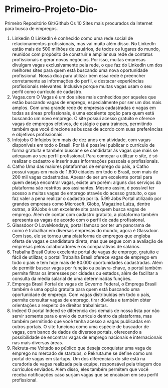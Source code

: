 # Primeiro-Projeto-Dio-
Primeiro Repositório Git/Github
Os 10 Sites mais procurados da Internet para busca de empregos.

1. Linkedin
O LinkedIn é conhecido como uma rede social de relacionamentos profissionais, mas vai muito além disso. 
No LinkedIn estão mais de 500 milhões de usuários, de todos os lugares do mundo, reunidos com propósito de construir e ampliar sua rede de contatos profissionais e gerar novos negócios.
Por isso, muitas empresas divulgam vagas exclusivamente pela rede, o que faz do LinkedIn um dos melhores sites para quem está buscando uma nova oportunidade profissional.
Nossa dica para utilizar bem essa rede é preencher corretamente as informações do perfil, e destacar experiências profissionais relevantes. Inclusive porque muitas vagas usam o seu perfil como currículo de cadastro.
2. Vagas.com
O Vagas é um dos sites mais conhecidos por aqueles que estão buscando vagas de emprego, especialmente por ser um dos mais amplos. 
Com uma grande rede de empresas cadastradas e vagas em todas as áreas profissionais, é uma excelente opção para quem está buscando um novo emprego.
O site possui acesso gratuito e oferece vagas de empregos efetivos, de estágio e para trainees, permitindo também que você direcione as buscas de acordo com suas preferências e objetivos profissionais.
3. Infojobs
O Infojobs tem mais de dez anos em atividade, com vagas disponíveis em todo o Brasil.
Por lá é possível publicar o currículo de forma gratuita e também buscar e se candidatar às vagas que mais se adequam ao seu perfil profissional. 
Para começar a utilizar o site, é só realizar o cadastro e inserir suas informações pessoais e profissionais. 
4. Catho
Uma das maiores plataformas de emprego do país, a Catho possui vagas em mais de 1.800 cidades em todo o Brasil, com mais de 200 mil vagas cadastradas. 
Apesar de ser um excelente portal para quem deseja encontrar vagas, existe um porém: alguns dos serviços da plataforma são restritos aos assinantes.
Mesmo assim, é possível ter acesso a muitas vagas de emprego através do acesso gratuito, o que faz valer a pena realizar o cadastro por lá.
5.99 Jobs
Portal utilizado por grandes empresas como Microsoft, Globo, Magazine Luiza, dentre outras, a 99Jobs é um excelente site para quem busca vagas de emprego.
Além de contar com cadastro gratuito, a plataforma também apresenta as vagas de acordo com o perfil de cada profissional.
6. Glassdoor
O LoveMondays, portal famoso por ter um panorama de como é trabalhar em diversas empresas do mundo, agora é Glassdoor.
Com isso, ele se tornou uma plataforma de empregos que engloba oferta de vagas e candidatura direta, mas que segue com a avaliação de empresas pelos colaboradores e os comparativos de salários.
7. Trabalha Brasil
Outro excelente portal de vagas de emprego, gratuito e fácil de utilizar, o portal Trabalha Brasil oferece vagas de emprego em todo o país e tem hoje mais de 80.000 oportunidades cadastradas.
Além de permitir buscar vagas por função ou palavra-chave, o portal também permite filtrar os interesses por cidades ou estados, além de facilitar a consulta da média salarial de uma determinadas funções.
8. Emprega Brasil
Portal de vagas do Governo Federal, o Emprega Brasil também é uma opção gratuita para quem está buscando uma oportunidade de emprego. 
Com vagas distribuídas em todo o país, permite consultar vagas de emprego, tirar dúvidas e também obter orientações a respeito de direitos trabalhistas.
9. Indeed
O portal Indeed se diferencia dos demais de nossa lista por não servir somente para o envio de currículo dentro da plataforma, mas também permitindo que você tenha acesso a vagas publicadas em outros portais.
O site funciona como uma espécie de buscador de vagas, com banco de dados de diversos portais, oferecendo a possibilidade de encontrar vagas de emprego nacionais e internacionais nas mais diversas áreas.
10. Rekruta-me
Voltado ao público que deseja conquistar uma vaga de emprego no mercado de startups, o Rekruta.me se define como um portal de vagas em startups.
Um dos diferenciais do site está na curadoria de vagas realizada pela equipe, responsável pela triagem dos currículos enviados. Além disso, eles também permitem que você receba notificações caso surjam vagas que se encaixam em seu perfil profissional.
